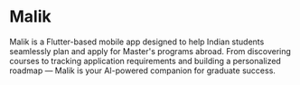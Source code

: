 # Malik
Malik is a Flutter-based mobile app designed to help Indian students seamlessly plan and apply for Master's programs abroad. From discovering courses to tracking application requirements and building a personalized roadmap — Malik is your AI-powered companion for graduate success.
